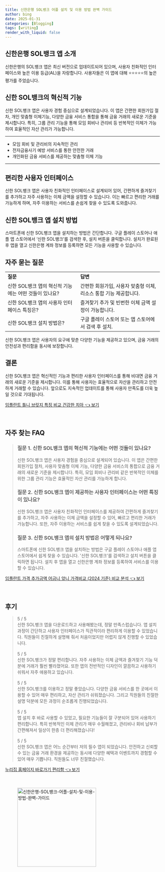 ```yaml
---
title: 신한은행 SOL뱅크 어플 설치 및 이용 방법 완벽 가이드
author: bing
date: 2025-01-31
categories: [Blogging]
tags: [writing]
render_with_liquid: false
---
```



<h2 id='신한은행_APP소개'>신한은행 SOL뱅크 앱 소개</h2>

<p>신한은행의 SOL뱅크 앱은 최신 버전으로 업데이트되어 있으며, 사용자 친화적인 인터페이스와 높은 이용 등급(AL)을 자랑합니다. 사용자들은 이 앱에 대해 ⭐⭐⭐⭐⭐의 높은 평가를 주었습니다. </p>

<h2 id='혁신적기능'>신한 SOL뱅크의 혁신적 기능</h2>

<p>신한 SOL뱅크 앱은 사용자 경험 중심으로 설계되었습니다. 이 앱은 간편한 회원가입 절차, 개인 맞춤형 이체기능, 다양한 금융 서비스 통합을 통해 금융 거래의 새로운 기준을 제시합니다. 특히, 그룹 관리 기능을 통해 모임 회비나 관리비 등 반복적인 이체가 가능하여 효율적인 자산 관리가 가능합니다.</p>

<hr />

<ul>
    <li>모임 회비 및 관리비의 지속적인 관리</li>
    <li>전자금융사기 예방 서비스를 통한 안전한 거래</li>
    <li>개인화된 금융 서비스를 제공하는 맞춤형 이체 기능</li>
</ul>

<hr />

<h2 id='사용자인터페이스'>편리한 사용자 인터페이스</h2>

<p>신한 SOL뱅크 앱은 사용자 친화적인 인터페이스로 설계되어 있어, 간편하게 즐겨찾기를 추가하고 자주 사용하는 이체 금액을 설정할 수 있습니다. 이는 빠르고 편리한 거래를 가능하게 하며, 자주 이용하는 서비스를 손쉽게 찾을 수 있도록 도와줍니다.</p>

<h2 id='설치방법'>신한 SOL뱅크 앱 설치 방법</h2>

<p>스마트폰에 신한 SOL뱅크 앱을 설치하는 방법은 간단합니다. 구글 플레이 스토어나 애플 앱 스토어에서 ‘신한 SOL뱅크’를 검색한 후, 설치 버튼을 클릭합니다. 설치가 완료된 후 앱을 열고 신한은행 계좌 정보를 등록하면 모든 기능을 사용할 수 있습니다.</p>

<h2 id='자주묻는질문'>자주 묻는 질문</h2>

<table>
    <tr>
        <td><b>질문</b></td>
        <td><b>답변</b></td>
    </tr>
    <tr>
        <td>신한 SOL뱅크 앱의 혁신적 기능에는 어떤 것들이 있나요?</td>
        <td>간편한 회원가입, 사용자 맞춤형 이체, 리소스 통합 기능 제공합니다.</td>
    </tr>
    <tr>
        <td>신한 SOL뱅크 앱의 사용자 인터페이스 특징은?</td>
        <td>즐겨찾기 추가 및 빈번한 이체 금액 설정이 가능합니다.</td>
    </tr>
    <tr>
        <td>신한 SOL뱅크 설치 방법은?</td>
        <td>구글 플레이 스토어 또는 앱 스토어에서 검색 후 설치.</td>
    </tr>
</table>

<p>신한 SOL뱅크 앱은 사용자의 요구에 맞춘 다양한 기능을 제공하고 있으며, 금융 거래의 안전성과 편리함을 동시에 보장합니다.</p>

<h2 id='결론'>결론</h2>

<p>신한 SOL뱅크 앱은 혁신적인 기능과 편리한 사용자 인터페이스를 통해 비대면 금융 거래의 새로운 기준을 제시합니다. 이를 통해 사용자는 효율적으로 자산을 관리하고 안전하게 거래할 수 있습니다. 앞으로도 지속적인 업데이트를 통해 사용자 만족도를 더욱 높일 것으로 기대됩니다.</p>


<p><a class="click-button" title="임플란트 틀니 브릿지 특징 비교 건강한 치아" href="https://24nara.github.io/posts/%EC%9E%84%ED%94%8C%EB%9E%80%ED%8A%B8-%ED%8B%80%EB%8B%88-%EB%B8%8C%EB%A6%BF%EC%A7%80-%ED%8A%B9%EC%A7%95-%EB%B9%84%EA%B5%90-%EA%B1%B4%EA%B0%95%ED%95%9C-%EC%B9%98%EC%95%84/" rel="dofollow">임플란트 틀니 브릿지 특징 비교 건강한 치아 👈 보기</a></p><br>
<h2 id='자주_찾는_FAQ'>자주 찾는 FAQ</h2>
<div itemscope="" itemtype="https://schema.org/FAQPage"> 
<blockquote> 
<div itemscope="" itemprop="mainEntity" itemtype="https://schema.org/Question"> 
<h3 itemprop="name">질문 1. 신한 SOL뱅크 앱의 혁신적 기능에는 어떤 것들이 있나요?</h3> 
<div itemscope="" itemprop="acceptedAnswer" itemtype="https://schema.org/Answer"> 
<span itemprop="text"> 
<p>신한 SOL뱅크 앱은 사용자 경험을 중심으로 설계되어 있습니다. 이 앱은 간편한 회원가입 절차, 사용자 맞춤형 이체 기능, 다양한 금융 서비스의 통합으로 금융 거래의 새로운 기준을 제시합니다. 특히, 모임 회비나 관리비 같은 반복적인 이체를 위한 그룹 관리 기능은 효율적인 자산 관리를 가능하게 합니다.</p> 
</span> 
</div> 
</div> 

<div itemscope="" itemprop="mainEntity" itemtype="https://schema.org/Question"> 
<h3 itemprop="name">질문 2. 신한 SOL뱅크 앱이 제공하는 사용자 인터페이스는 어떤 특징이 있나요?</h3> 
<div itemscope="" itemprop="acceptedAnswer" itemtype="https://schema.org/Answer"> 
<span itemprop="text"> 
<p>신한 SOL뱅크 앱은 사용자 친화적인 인터페이스를 제공하여 간편하게 즐겨찾기를 추가하고, 자주 사용하는 이체 금액을 설정할 수 있어, 빠르고 편리한 거래가 가능합니다. 또한, 자주 이용하는 서비스를 쉽게 찾을 수 있도록 설계되었습니다.</p> 
</span> 
</div> 
</div> 

<div itemscope="" itemprop="mainEntity" itemtype="https://schema.org/Question"> 
<h3 itemprop="name">질문 3. 신한 SOL뱅크 앱의 설치 방법은 어떻게 되나요?</h3> 
<div itemscope="" itemprop="acceptedAnswer" itemtype="https://schema.org/Answer"> 
<span itemprop="text"> 
<p>스마트폰에 신한 SOL뱅크 앱을 설치하는 방법은 구글 플레이 스토어나 애플 앱 스토어에서 쉽게 찾을 수 있습니다. '신한 SOL뱅크'를 검색하고 설치 버튼을 클릭하면 됩니다. 설치 후 앱을 열고 신한은행 계좌 정보를 등록하여 서비스를 이용할 수 있습니다.</p> 
</span> 
</div> 
</div> 

</blockquote> 
</div>
<p><a class="click-button" title="임플란트 가격 추가금액 어금니 앞니 가격비교 (2024 기준) 비교 분석" href="https://24nara.github.io/posts/%EC%9E%84%ED%94%8C%EB%9E%80%ED%8A%B8-%EA%B0%80%EA%B2%A9-%EC%B6%94%EA%B0%80%EA%B8%88%EC%95%A1-%EC%96%B4%EA%B8%88%EB%8B%88-%EC%95%9E%EB%8B%88-%EA%B0%80%EA%B2%A9%EB%B9%84%EA%B5%90-(2024-%EA%B8%B0%EC%A4%80)-%EB%B9%84%EA%B5%90-%EB%B6%84%EC%84%9D/" rel="dofollow">임플란트 가격 추가금액 어금니 앞니 가격비교 (2024 기준) 비교 분석 👈 보기</a></p><br>
<h2 id='후기'>후기</h2>
<div itemscope itemtype="https://schema.org/Product">
  <blockquote>
  <div itemprop="review" itemscope itemtype="https://schema.org/Review">
      <div itemprop="reviewRating" itemscope itemtype="https://schema.org/Rating"> <span itemprop="ratingValue">5</span> / <span itemprop="bestRating">5</span> </div>
      <span itemprop="reviewBody">신한 SOL뱅크 앱을 다운로드하고 사용해봤는데, 정말 만족스럽습니다. 앱 설치 과정이 간단하고 사용자 인터페이스가 직관적이라 편리하게 이용할 수 있었습니다. 직원들이 친절하게 설명해 줘서 처음이었지만 어렵지 않게 진행할 수 있었습니다.</span>
  </div>
  <br>
  <div itemprop="review" itemscope itemtype="https://schema.org/Review">
      <div itemprop="reviewRating" itemscope itemtype="https://schema.org/Rating"> <span itemprop="ratingValue">5</span> / <span itemprop="bestRating">5</span> </div>
      <span itemprop="reviewBody">신한 SOL뱅크가 정말 편리합니다. 자주 사용하는 이체 금액과 즐겨찾기 기능 덕분에 거래가 훨씬 빨라졌어요. 또한 앱의 전반적인 디자인이 깔끔하고 사용하기 쉬워서 자주 애용하고 있습니다.</span>
  </div>
  <br>
  <div itemprop="review" itemscope itemtype="https://schema.org/Review">
      <div itemprop="reviewRating" itemscope itemtype="https://schema.org/Rating"> <span itemprop="ratingValue">5</span> / <span itemprop="bestRating">5</span> </div>
      <span itemprop="reviewBody">신한 SOL뱅크를 이용하고 정말 좋았습니다. 다양한 금융 서비스를 한 곳에서 이용할 수 있어 매우 편리하고, 자산 관리가 쉬워졌습니다. 그리고 직원들의 친절한 설명 덕분에 모든 과정이 순조롭게 진행되었습니다.</span>
  </div>
  <br>
  <div itemprop="review" itemscope itemtype="https://schema.org/Review">
      <div itemprop="reviewRating" itemscope itemtype="https://schema.org/Rating"> <span itemprop="ratingValue">5</span> / <span itemprop="bestRating">5</span> </div>
      <span itemprop="reviewBody">앱 설치 후 바로 사용할 수 있었고, 필요한 기능들이 잘 구분되어 있어 사용하기 편리합니다. 특히 반복적인 이체 관리가 매우 수월해졌고, 관리비나 회비 납부가 간편해져서 일상이 한층 더 편리해졌습니다!</span>
  </div>
  <br>
  <div itemprop="review" itemscope itemtype="https://schema.org/Review">
      <div itemprop="reviewRating" itemscope itemtype="https://schema.org/Rating"> <span itemprop="ratingValue">5</span> / <span itemprop="bestRating">5</span> </div>
      <span itemprop="reviewBody">신한 SOL뱅크 앱은 어느 순간부터 저의 필수 앱이 되었습니다. 안전하고 신뢰할 수 있는 금융 거래 환경을 제공하는 동시에 다양한 혜택과 이벤트까지 경험할 수 있어 매우 기쁩니다. 직원들도 너무 친절했습니다.</span>
  </div>
  </blockquote>
</div>
<p><a class="click-button" title="누리집 홈페이지 바로가기 편리함" href="https://24nara.github.io/posts/%EB%88%84%EB%A6%AC%EC%A7%91-%ED%99%88%ED%8E%98%EC%9D%B4%EC%A7%80-%EB%B0%94%EB%A1%9C%EA%B0%80%EA%B8%B0-%ED%8E%B8%EB%A6%AC%ED%95%A8/" rel="dofollow">누리집 홈페이지 바로가기 편리함 👈 보기</a></p><br>
<figure class="image"><img src="https://24nara.github.io/assets/img/thumbnail/신한은행-SOL뱅크-어플-설치-및-이용-방법-완벽-가이드.webp" alt="신한은행-SOL뱅크-어플-설치-및-이용-방법-완벽-가이드" width="256" height="256"></figure>